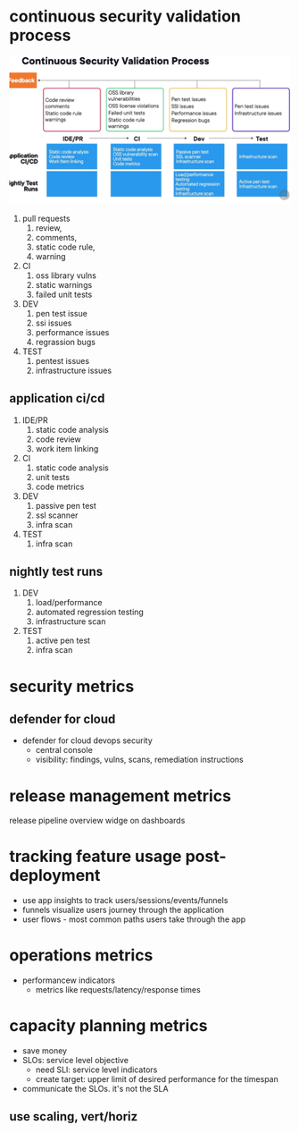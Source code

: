 # continuous security validation process
![flow chart](image.png)
1. pull requests
   1. review, 
   2. comments, 
   3. static code rule, 
   4. warning
2. CI
   1. oss library vulns
   2. static warnings
   3. failed unit tests
3. DEV
   1. pen test issue
   2. ssi issues
   3. performance issues
   4. regrassion bugs
4. TEST 
   1. pentest issues
   2. infrastructure issues

## application ci/cd
1. IDE/PR
   1. static code analysis
   2. code review
   3. work item linking
2. CI
   1. static code analysis
   2. unit tests
   3. code metrics
3. DEV
   1. passive pen test
   2. ssl scanner
   3. infra scan
4. TEST
   1. infra scan

## nightly test runs
1. DEV
   1. load/performance
   2. automated regression testing
   3. infrastructure scan
2. TEST
   1. active pen test
   2. infra scan

# security metrics
## defender for cloud
- defender for cloud devops security
  - central console
  - visibility: findings, vulns, scans, remediation instructions

# release management metrics
release pipeline overview widge on dashboards

# tracking feature usage post-deployment
- use app insights to track users/sessions/events/funnels
- funnels visualize users journey through the application
- user flows - most common paths users take through the app

# operations metrics
- performancew indicators
  - metrics like requests/latency/response times

# capacity planning metrics
- save money
- SLOs: service level objective
  - need SLI: service level indicators
  - create target: upper limit of desired performance for the timespan
- communicate the SLOs. it's not the SLA
## use scaling, vert/horiz